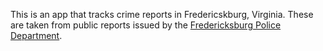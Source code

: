 This is an app that tracks crime reports in Fredericskburg, Virginia. These are taken from public reports issued by the [Fredericksburg Police Department](https://www.fredericksburgva.gov/428/Police).
